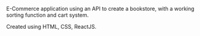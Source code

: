 E-Commerce application using an API to create a bookstore, with a working sorting function and cart system.

Created using HTML, CSS, ReactJS.
